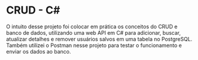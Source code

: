 # CRUD - C#


O intuito desse projeto foi colocar em prática os conceitos do CRUD e 
banco de dados, utilizando uma web API em C# para adicionar, 
buscar, atualizar detalhes e remover usuários salvos em uma tabela 
no PostgreSQL. Também utilizei o Postman nesse projeto para testar 
o funcionamento e enviar os dados ao banco. 
